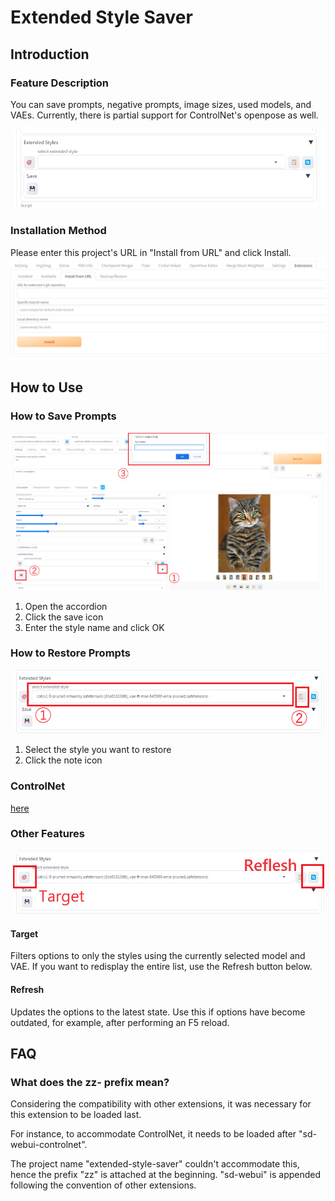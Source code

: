 # Extended Style Saver

## Introduction

### Feature Description

You can save prompts, negative prompts, image sizes, used models, and VAEs. Currently, there is partial support for ControlNet's openpose as well.

![extended_style](./static/images/extended_style.png)

### Installation Method

Please enter this project's URL in "Install from URL" and click Install.
![install_from_url](./static/images/install_from_url.png)

## How to Use

### How to Save Prompts

![save](./static/images/save_extended_style.png)

1. Open the accordion
2. Click the save icon
3. Enter the style name and click OK

### How to Restore Prompts

![apply](./static/images/apply_extended_style.png)

1. Select the style you want to restore
2. Click the note icon

### ControlNet

[here](./sd-webui-controlnet/README.md)

### Other Features

![others](./static/images/other_buttons.png)

#### Target

Filters options to only the styles using the currently selected model and VAE. If you want to redisplay the entire list, use the Refresh button below.

#### Refresh

Updates the options to the latest state. Use this if options have become outdated, for example, after performing an F5 reload.

## FAQ

### What does the zz- prefix mean?

Considering the compatibility with other extensions,
it was necessary for this extension to be loaded last.

For instance, to accommodate ControlNet,
it needs to be loaded after "sd-webui-controlnet".

The project name "extended-style-saver" couldn't accommodate this,
hence the prefix "zz" is attached at the beginning.
"sd-webui" is appended following the convention of other extensions.

